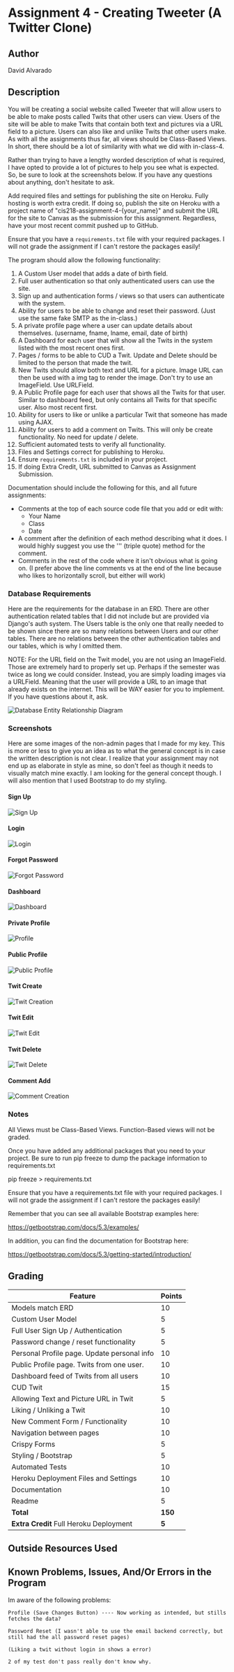 # Assignment 4 - Creating Tweeter (A Twitter Clone)

## Author

David Alvarado

## Description

You will be creating a social website called Tweeter that will allow users to
be able to make posts called Twits that other users can view.
Users of the site will be able to make Twits that contain both text and
pictures via a URL field to a picture. Users can also like and unlike Twits that
other users make. As with all the assignments thus far, all views should be Class-Based Views.
In short, there should be a lot of similarity with what we did with in-class-4.

Rather than trying to have a lengthy worded description of what is required, I have opted to provide
a lot of pictures to help you see what is expected. So, be sure to look at the screenshots below.
If you have any questions about anything, don't hesitate to ask.

Add required files and settings for publishing the site on Heroku. Fully hosting is worth extra credit. If doing so, publish the site on Heroku with a project name of "cis218-assignment-4-{your_name}" and submit the URL for the site to Canvas as the submission for this assignment. Regardless, have your most recent commit pushed up to GitHub.

Ensure that you have a `requirements.txt` file with your required packages. I will not grade the assignment if I can't restore the packages easily!

The program should allow the following functionality:

1. A Custom User model that adds a date of birth field.
2. Full user authentication so that only authenticated users can use the site.
3. Sign up and authentication forms / views so that users can authenticate with the system.
4. Ability for users to be able to change and reset their password. (Just use the same fake SMTP as the in-class.)
5. A private profile page where a user can update details about themselves. (username, fname, lname, email, date of birth)
6. A Dashboard for each user that will show all the Twits in the system listed with the most recent ones first.
7. Pages / forms to be able to CUD a Twit. Update and Delete should be limited to the person that made the twit.
8. New Twits should allow both text and URL for a picture. Image URL can then be used with a img tag to render the image. Don't try to use an ImageField. Use URLField.
9. A Public Profile page for each user that shows all the Twits for that user. Similar to dashboard feed, but only contains all Twits for that specific user. Also most recent first.
10. Ability for users to like or unlike a particular Twit that someone has made using AJAX.
11. Ability for users to add a comment on Twits. This will only be create functionality. No need for update / delete.
12. Sufficient automated tests to verify all functionality.
13. Files and Settings correct for publishing to Heroku.
14. Ensure `requirements.txt` is included in your project.
15. If doing Extra Credit, URL submitted to Canvas as Assignment Submission.


Documentation should include the following for this, and all future assignments:
* Comments at the top of each source code file that you add or edit with:
  * Your Name
  * Class
  * Date
* A comment after the definition of each method describing what it does. I would highly suggest you use the ''' (triple quote) method for the comment.
* Comments in the rest of the code where it isn't obvious what is going on. (I prefer above the line comments vs at the end of the line because who likes to horizontally scroll, but either will work)

### Database Requirements
Here are the requirements for the database in an ERD. There are other authentication related tables that I did not include but are provided via Django's auth system. The Users table is the only one that really needed to be shown since there are so many relations between Users and our other tables. There are no relations between the other authentication tables and our tables, which is why I omitted them.

NOTE: For the URL field on the Twit model, you are not using an ImageField. Those are extremely hard to properly set up. Perhaps if the semester was twice as long we could consider. Instead, you are simply loading images via a URLField. Meaning that the user will provide a URL to an image that already exists on the internet. This will be WAY easier for you to implement. If you have questions about it, ask.

![Database Entity Relationship Diagram](https://barnesbrothers.net/cis218/assignment_images/assignment_4/cis218_assignment_4_erd.png "Database Entity Relationship Diagram")

### Screenshots

Here are some images of the non-admin pages that I made for my key. This is more or less to give you an idea as to what the general concept is in case the written description is not clear. I realize that your assignment may not end up as elaborate in style as mine, so don't feel as though it needs to visually match mine exactly. I am looking for the general concept though. I will also mention that I used Bootstrap to do my styling.

#### Sign Up
![Sign Up](https://barnesbrothers.net/cis218/assignment_images/assignment_4/cis218_assignment_4_screenshot_sign_up.png "Sign Up")

#### Login
![Login](https://barnesbrothers.net/cis218/assignment_images/assignment_4/cis218_assignment_4_screenshot_login.png "Login")

#### Forgot Password
![Forgot Password](https://barnesbrothers.net/cis218/assignment_images/assignment_4/cis218_assignment_4_screenshot_forgot_password.png "Forgot Password")

#### Dashboard
![Dashboard](https://barnesbrothers.net/cis218/assignment_images/assignment_4/cis218_assignment_4_screenshot_feed.png "Dashboard")

#### Private Profile
![Profile](https://barnesbrothers.net/cis218/assignment_images/assignment_4/cis218_assignment_4_screenshot_personal_profile.png "Profile")

#### Public Profile
![Public Profile](https://barnesbrothers.net/cis218/assignment_images/assignment_4/cis218_assignment_4_screenshot_public_profile.png "Public Profile")

#### Twit Create
![Twit Creation](https://barnesbrothers.net/cis218/assignment_images/assignment_4/cis218_assignment_4_screenshot_twit_add.png "Twit Creation")

#### Twit Edit
![Twit Edit](https://barnesbrothers.net/cis218/assignment_images/assignment_4/cis218_assignment_4_screenshot_twit_edit.png "Twit Update")

#### Twit Delete
![Twit Delete](https://barnesbrothers.net/cis218/assignment_images/assignment_4/cis218_assignment_4_screenshot_twit_delete.png "Twit Delete")

#### Comment Add
![Comment Creation](https://barnesbrothers.net/cis218/assignment_images/assignment_4/cis218_assignment_4_screenshot_twit_comment_add.png "Comment Creation")


### Notes
All Views must be Class-Based Views. Function-Based views will not be graded.

Once you have added any additional packages that you need to your project. Be sure to run pip freeze to dump the package information to requirements.txt

  pip freeze > requirements.txt

Ensure that you have a requirements.txt file with your required packages. I will not grade the assignment if I can't restore the packages easily!

Remember that you can see all available Bootstrap examples here:

https://getbootstrap.com/docs/5.3/examples/

In addition, you can find the documentation for Bootstrap here:

https://getbootstrap.com/docs/5.3/getting-started/introduction/

## Grading
| Feature                                     | Points |
|---------------------------------------------|--------|
| Models match ERD                            |    10  |
| Custom User Model                           |     5  |
| Full User Sign Up / Authentication          |     5  |
| Password change / reset functionality       |     5  |
| Personal Profile page. Update personal info |    10  |
| Public Profile page. Twits from one user.   |    10  |
| Dashboard feed of Twits from all users      |    10  |
| CUD Twit                                    |    15  |
| Allowing Text and Picture URL in Twit       |     5  |
| Liking / Unliking a Twit                    |    10  |
| New Comment Form / Functionality            |    10  |
| Navigation between pages                    |    10  |
| Crispy Forms                                |     5  |
| Styling / Bootstrap                         |     5  |
| Automated Tests                             |    10  |
| Heroku Deployment Files and Settings        |    10  |
| Documentation                               |    10  |
| Readme                                      |     5  |
| **Total**                                   | **150**|
| **Extra Credit** Full Heroku Deployment     |   **5**|

## Outside Resources Used



## Known Problems, Issues, And/Or Errors in the Program

Im aware of the following problems:

    Profile (Save Changes Button) ---- Now working as intended, but stills fetches the data?

    Password Reset (I wasn't able to use the email backend correctly, but still had the all password reset pages)

    (Liking a twit without login in shows a error)

    2 of my test don't pass really don't know why.